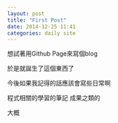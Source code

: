 ```yaml
---
layout: post
title: "First Post"
date: 2014-12-25 11:41
categories: daily site
---
```

想試著用Github Page來寫個blog

於是就誕生了這個東西了

今後如果我記得的話應該會寫些日常啊

程式相關的學習的筆記 成果之類的

大概
